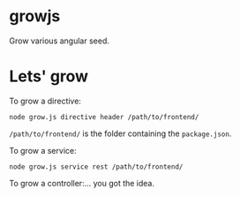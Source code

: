 # growjs

Grow various angular seed.

# Lets' grow

To grow a directive:
```
node grow.js directive header /path/to/frontend/
```

`/path/to/frontend/` is the folder containing the `package.json`.

To grow a service:
```
node grow.js service rest /path/to/frontend/
```

To grow a controller:... you got the idea.
